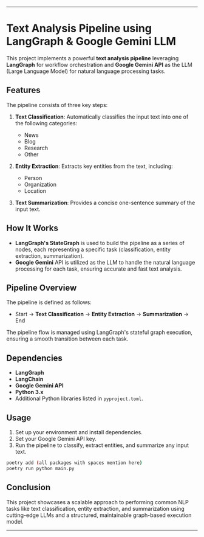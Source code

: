 
---

# Text Analysis Pipeline using LangGraph & Google Gemini LLM



This project implements a powerful **text analysis pipeline** leveraging **LangGraph** for workflow orchestration and **Google Gemini API** as the LLM (Large Language Model) for natural language processing tasks.

## Features

The pipeline consists of three key steps:

1. **Text Classification**: Automatically classifies the input text into one of the following categories: 
   - News
   - Blog
   - Research
   - Other

2. **Entity Extraction**: Extracts key entities from the text, including:
   - Person
   - Organization
   - Location

3. **Text Summarization**: Provides a concise one-sentence summary of the input text.

## How It Works

- **LangGraph's StateGraph** is used to build the pipeline as a series of nodes, each representing a specific task (classification, entity extraction, summarization).
- **Google Gemini** API is utilized as the LLM to handle the natural language processing for each task, ensuring accurate and fast text analysis.

## Pipeline Overview

The pipeline is defined as follows:

- Start → **Text Classification** → **Entity Extraction** → **Summarization** → End

The pipeline flow is managed using LangGraph's stateful graph execution, ensuring a smooth transition between each task.

## Dependencies

- **LangGraph**
- **LangChain**
- **Google Gemini API**
- **Python 3.x**
- Additional Python libraries listed in `pyproject.toml`.

## Usage

1. Set up your environment and install dependencies.
2. Set your Google Gemini API key.
3. Run the pipeline to classify, extract entities, and summarize any input text.

```bash
poetry add (all packages with spaces mention here)
poetry run python main.py
```

## Conclusion

This project showcases a scalable approach to performing common NLP tasks like text classification, entity extraction, and summarization using cutting-edge LLMs and a structured, maintainable graph-based execution model.

---

